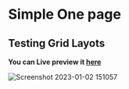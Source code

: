 # Simple One page

<h2>Testing Grid Layots</h2>

**You can Live preview it [here](https://justaway1.github.io/Landing-Page/)**

![Screenshot 2023-01-02 151057](https://user-images.githubusercontent.com/44018646/210235912-473bfe72-74fe-4d9e-931c-5f738fa8d114.jpg)
